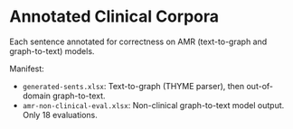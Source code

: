 # Annotated Clinical Corpora

Each sentence annotated for correctness on AMR (text-to-graph and
graph-to-text) models.

Manifest:

* `generated-sents.xlsx`: Text-to-graph (THYME parser), then out-of-domain
  graph-to-text.
* `amr-non-clinical-eval.xlsx`: Non-clinical graph-to-text model output.  Only
  18 evaluations.

